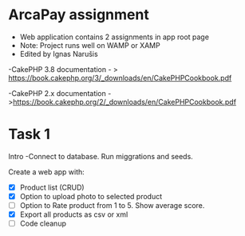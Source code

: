# ArcaPay assignment


* Web application contains 2 assignments in app root page
* Note: Project runs well on WAMP or XAMP
* Edited by Ignas Narušis

-CakePHP 3.8 documentation - > https://book.cakephp.org/3/_downloads/en/CakePHPCookbook.pdf

-CakePHP 2.x documentation - >https://book.cakephp.org/2/_downloads/en/CakePHPCookbook.pdf

# Task 1
Intro
-Connect to database. Run miggrations and seeds.

Create a web app with:

- [x] Product list (CRUD)
- [x] Option to upload photo to selected product
- [ ] Option to Rate product from 1 to 5. Show average score.
- [x] Export all products as csv or xml
- [ ] Code cleanup
